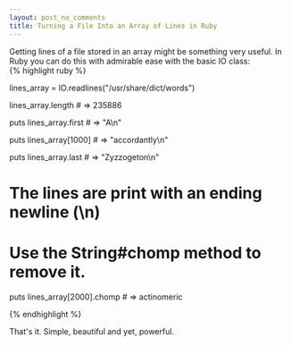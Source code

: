 ```yaml
---
layout: post_no_comments
title: Turning a File Into an Array of Lines in Ruby
---
```


<span class="drops">G</span>etting lines of a file stored in an array might be something very useful. In Ruby you can do this with admirable ease with the basic <span class="small_code">IO</span> class:
<br/>
{% highlight ruby %}

lines_array = IO.readlines("/usr/share/dict/words")

lines_array.length # => 235886

puts lines_array.first # => "A\n"

puts lines_array[1000] # => "accordantly\n"

puts lines_array.last # => "Zyzzogeton\n"

# The lines are print with an ending newline (\n)
# Use the String#chomp method to remove it.

puts lines_array[2000].chomp # => actinomeric

{% endhighlight %}

That's it. Simple, beautiful and yet, powerful.